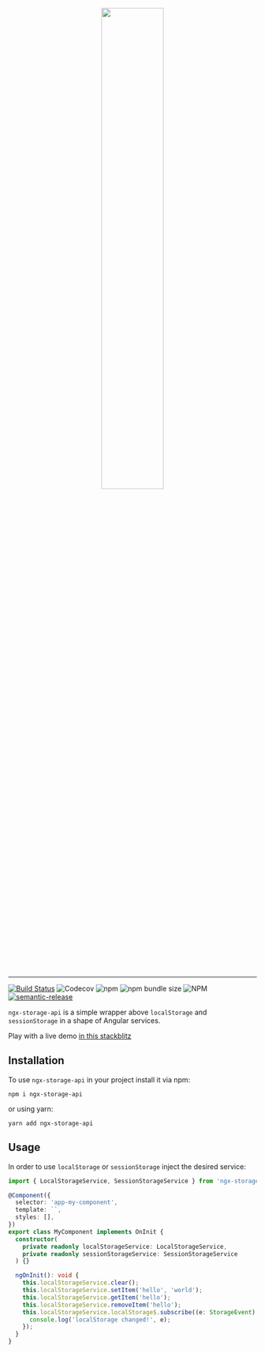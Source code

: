 <p align="center">
    <img width="50%" height="50%" src="https://raw.githubusercontent.com/talohana/ngx-storage-api/master/logo.svg"></img>
</p>

<hr />

[![Build Status](https://travis-ci.com/talohana/ngx-storage-api.svg?branch=master)](https://travis-ci.com/talohana/ngx-storage-api)
![Codecov](https://img.shields.io/codecov/c/github/talohana/ngx-storage-api)
![npm](https://img.shields.io/npm/dw/ngx-storage-api)
![npm bundle size](https://img.shields.io/bundlephobia/min/ngx-storage-api)
![NPM](https://img.shields.io/npm/l/ngx-storage-api)
[![semantic-release](https://img.shields.io/badge/%20%20%F0%9F%93%A6%F0%9F%9A%80-semantic--release-e10079.svg)](https://github.com/semantic-release/semantic-release)

`ngx-storage-api` is a simple wrapper above `localStorage` and `sessionStorage` in a shape of Angular services.

Play with a live demo [in this stackblitz](https://stackblitz.com/edit/ngx-storage-api)

## Installation

To use `ngx-storage-api` in your project install it via npm:

```
npm i ngx-storage-api
```

or using yarn:

```
yarn add ngx-storage-api
```

## Usage

In order to use `localStorage` or `sessionStorage` inject the desired service:

```typescript
import { LocalStorageService, SessionStorageService } from 'ngx-storage-api';

@Component({
  selector: 'app-my-component',
  template: ``,
  styles: [],
})
export class MyComponent implements OnInit {
  constructor(
    private readonly localStorageService: LocalStorageService,
    private readonly sessionStorageService: SessionStorageService
  ) {}

  ngOnInit(): void {
    this.localStorageService.clear();
    this.localStorageService.setItem('hello', 'world');
    this.localStorageService.getItem('hello');
    this.localStorageService.removeItem('hello');
    this.localStorageService.localStorage$.subscribe((e: StorageEvent) => {
      console.log('localStorage changed!', e);
    });
  }
}
```

